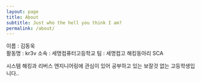 ```yaml
---
layout: page
title: About
subtitle: Just who the hell you think I am?
permalink: /about/
---
```


이름 : 김동욱<br>
활동명 : kr3v
소속 : 세명컴퓨터고등학교
팀 : 세명컴고 해킹동아리 SCA

시스템 해킹과 리버스 엔지니어링에 관심이 있어 공부하고 있는 보잘것 없는 고등학생입니다..
